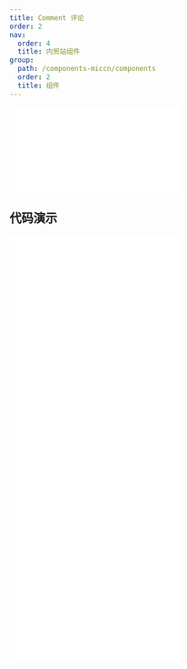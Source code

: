 ```yaml
---
title: Comment 评论
order: 2
nav:
  order: 4
  title: 内贸站组件
group:
  path: /components-miccn/components
  order: 2
  title: 组件
---
```


<div>
<embed src="@docs-common/comment/index.md"></embed>
</div>
        
## 代码演示

<Row gutter=8>

  <Col span=24>
    
  <div class="code-box"><embed src="@abiz-rc-miccn/comment/demo/basic-comment-miccn.md"></embed></div>
          
  <div class="code-box"><embed src="@abiz-rc-miccn/comment/demo/editor-comment-miccn.md"></embed></div>
          
  <div class="code-box"><embed src="@abiz-rc-miccn/comment/demo/list-comment-miccn.md"></embed></div>
          
  <div class="code-box"><embed src="@abiz-rc-miccn/comment/demo/nested-comment-miccn.md"></embed></div>
          
  </Col>
          
</Row>
        
<div><embed src="@docs-common/comment/index-api.md"></embed><div>
        